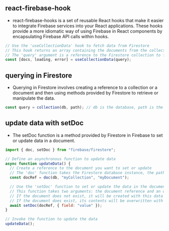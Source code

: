 ## react-firebase-hook
* react-firebase-hooks is a set of reusable React hooks that make it easier to integrate Firebase services into your React applications. These hooks provide a more idiomatic way of using Firebase in React components by encapsulating Firebase API calls within hooks.

```js
// Use the 'useCollectionData' hook to fetch data from Firestore
// This hook returns an array containing the documents from the collection ('docs'), a loading state ('loading'), and an error state ('error')
// The 'query' argument is a reference to the Firestore collection to fetch
const [docs, loading, error] = useCollectionData(query);
```

## querying in Firestore
* Querying in Firestore involves creating a reference to a collection or a document and then using methods provided by Firestore to retrieve or manipulate the data.

```js
const query = collection(db, path); // db is the database, path is the collections where you want to query
```

## update data with setDoc
* The setDoc function is a method provided by Firestore in Firebase to set or update data in a document.

```js
import { doc, setDoc } from "firebase/firestore";

// Define an asynchronous function to update data
async function updateData() {
  // Create a reference to the document you want to set or update
  // The 'doc' function takes the Firestore database instance, the path to the collection, and the ID of the document
  const docRef = doc(db, "myCollection", "myDocument");

  // Use the 'setDoc' function to set or update the data in the document
  // This function takes two arguments: the document reference and an object containing the data to set or update
  // If the document does not exist, it will be created with this data
  // If the document does exist, its contents will be overwritten with this data (unless you use the 'merge' option)
  await setDoc(docRef, { field: "value" });
}

// Invoke the function to update the data
updateData();
```